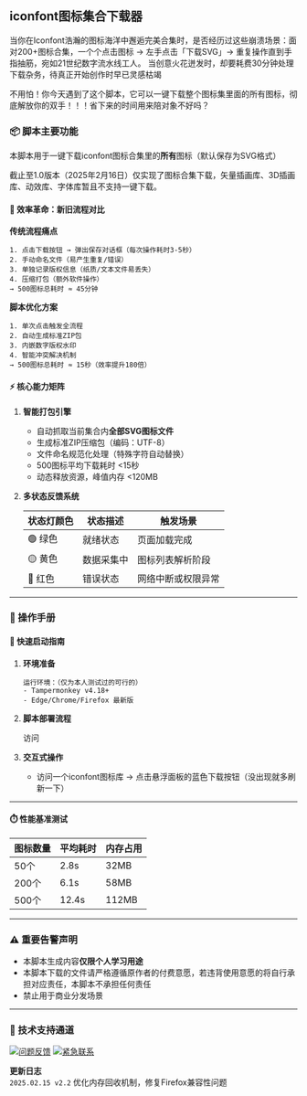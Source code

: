 iconfont图标集合下载器
---

当你在Iconfont浩瀚的图标海洋中邂逅完美合集时，是否经历过这些崩溃场景：面对200+图标合集，一个个点击图标 → 左手点击「下载SVG」→ 重复操作直到手指抽筋，宛如21世纪数字流水线工人。
当创意火花迸发时，却要耗费30分钟处理下载杂务，待真正开始创作时早已灵感枯竭

不用怕！你今天遇到了这个脚本，它可以一键下载整个图标集里面的所有图标，彻底解放你的双手！！！省下来的时间用来陪对象不好吗？

### **📦 脚本主要功能**

本脚本用于一键下载iconfont图标合集里的**所有**图标（默认保存为SVG格式）

截止至1.0版本（2025年2月16日）仅实现了图标合集下载，矢量插画库、3D插画库、动效库、字体库暂且不支持一键下载。

#### **🚀 效率革命：新旧流程对比**

**传统流程痛点**

```
1. 点击下载按钮 → 弹出保存对话框（每次操作耗时3-5秒）
2. 手动命名文件（易产生重复/错误）
3. 单独记录版权信息（纸质/文本文件易丢失）
4. 压缩打包（额外软件操作）
→ 500图标总耗时 ≈ 45分钟 
```

**脚本优化方案**

```
1. 单次点击触发全流程  
2. 自动生成标准ZIP包  
3. 内嵌数字版权水印  
4. 智能冲突解决机制  
→ 500图标总耗时 ≈ 15秒（效率提升180倍）
```

#### **⚡ 核心能力矩阵**

1. **智能打包引擎**

   - 自动抓取当前集合内**全部SVG图标文件**
   - 生成标准ZIP压缩包（编码：UTF-8）
   - 文件命名规范化处理（特殊字符自动替换）
   - 500图标平均下载耗时 <15秒   
   - 动态释放资源，峰值内存 <120MB 

2. **多状态反馈系统**

   | 状态灯颜色 | 状态描述   | 触发场景           |
   | ---------- | ---------- | ------------------ |
   | 🟢 绿色     | 就绪状态   | 页面加载完成       |
   | 🟡 黄色     | 数据采集中 | 图标列表解析阶段   |
   | 🔴 红色     | 错误状态   | 网络中断或权限异常 |

------

### **🎯 操作手册**

#### **🚀 快速启动指南**

1. **环境准备**

   ```
   运行环境：（仅为本人测试过的可行的） 
   - Tampermonkey v4.18+
   - Edge/Chrome/Firefox 最新版 
   ```

2. **脚本部署流程**

   访问

   [111]: https://github.com/shenjingmayi/iconfont/releases

   

3. **交互式操作**

   - 访问一个iconfont图标库 → 点击悬浮面板的蓝色下载按钮（没出现就多刷新一下）

------

#### **⏱️ 性能基准测试**

| 图标数量 | 平均耗时 | 内存占用 |
| -------- | -------- | -------- |
| 50个     | 2.8s     | 32MB     |
| 200个    | 6.1s     | 58MB     |
| 500个    | 12.4s    | 112MB    |

------

### **⚠️ 重要告警声明**

   - 本脚本生成内容**仅限个人学习用途**
   - 本脚本下载的文件请严格遵循原作者的付费意愿，若违背使用意愿的将自行承担对应责任，本脚本不承担任何责任
   - 禁止用于商业分发场景


------

### **📮 技术支持通道**

[![问题反馈](https://img.shields.io/badge/GitHub-Issues-blue)](https://github.com/shenjingmayi/iconfont/issues) 
[![紧急联系](https://img.shields.io/badge/Email-920669625@qq.com-red)](mailto:920669625@qq.com) 

**更新日志**  
`2025.02.15 v2.2` 优化内存回收机制，修复Firefox兼容性问题 
